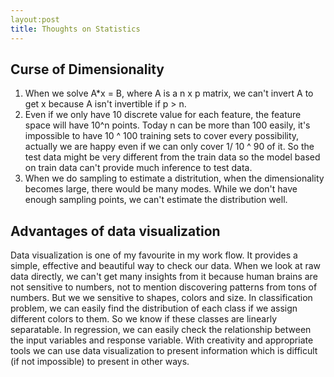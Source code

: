 ```yaml
---
layout:post
title: Thoughts on Statistics
---
```


Curse of Dimensionality
---

1. When we solve A*x = B, where A is a n x p matrix, we can't invert A to get x because A isn't invertible if p > n.
2. Even if we only have 10 discrete value for each feature, the feature space will have 10^n points. Today n can be more than 100 easily, it's impossible to have 10 ^ 100 training sets to cover every possibility, actually we are happy even if we can only cover 1/ 10 ^ 90 of it. So the test data might be very different from the train data so the model based on train data can't provide much inference to test data.
3. When we do sampling to estimate a distritution, when the dimensionality becomes large, there would be many modes. While we don't have enough sampling points, we can't estimate the distribution well.


Advantages of data visualization
---
Data visualization is one of my favourite in my work flow. It provides a simple, effective and beautiful way to check our data. When we look at raw data directly, we can't get many insights from it because human brains are not sensitive to numbers, not to mention discovering patterns from tons of numbers. But we we sensitive to shapes, colors and size. In classification problem, we can easily find the distribution of each class if we assign different colors to them. So we know if these classes are linearly separatable. In regression, we can easily check the relationship between the input variables and response variable. With creativity and appropriate tools we can use data visualization to present information which is difficult (if not impossible) to present in other ways. 